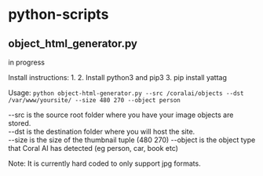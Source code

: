 # python-scripts
 
<h2> object_html_generator.py </h2>
<p>
in progress


</p>

Install instructions:
1. 
2. Install python3 and pip3
3. pip install  yattag

Usage:
`python object-html-generator.py --src /coralai/objects --dst /var/www/yoursite/ --size 480 270 --object person`

--src is the source  root folder where you have your image objects are stored.<br>
--dst is the destination folder where you will host the site.<br>
--size is the size of the thumbnail tuple (480 270)
--object is the object type that Coral AI has detected (eg person, car, book etc)

Note: It is currently hard coded to only support jpg formats.

